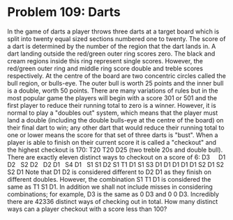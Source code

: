 # Problem 109: Darts
In the game of darts a player throws three darts at a target board which
is split into twenty equal sized sections numbered one to twenty. The
score of a dart is determined by the number of the region that the dart
lands in. A dart landing outside the red/green outer ring scores zero.
The black and cream regions inside this ring represent single scores.
However, the red/green outer ring and middle ring score double and
treble scores respectively. At the centre of the board are two
concentric circles called the bull region, or bulls-eye. The outer bull
is worth 25 points and the inner bull is a double, worth 50 points.
There are many variations of rules but in the most popular game the
players will begin with a score 301 or 501 and the first player to
reduce their running total to zero is a winner. However, it is normal to
play a "doubles out" system, which means that the player must land a
double (including the double bulls-eye at the centre of the board) on
their final dart to win; any other dart that would reduce their running
total to one or lower means the score for that set of three darts is
"bust". When a player is able to finish on their current score it is
called a "checkout" and the highest checkout is 170: T20 T20 D25 (two
treble 20s and double bull). There are exactly eleven distinct ways to
checkout on a score of 6: D3     D1 D2   S2 D2   D2 D1   S4 D1   S1 S1
D2 S1 T1 D1 S1 S3 D1 D1 D1 D1 D1 S2 D1 S2 S2 D1 Note that D1 D2 is
considered different to D2 D1 as they finish on different doubles.
However, the combination S1 T1 D1 is considered the same as T1 S1 D1. In
addition we shall not include misses in considering combinations; for
example, D3 is the same as 0 D3 and 0 0 D3. Incredibly there are 42336
distinct ways of checking out in total. How many distinct ways can a
player checkout with a score less than 100?
